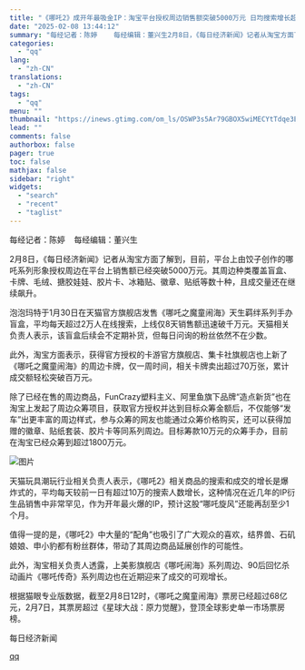 ```yaml
---
title: "《哪吒2》成开年最吸金IP：淘宝平台授权周边销售额突破5000万元 日均搜索增长超10万人次"
date: "2025-02-08 13:44:12"
summary: "每经记者：陈婷    每经编辑：董兴生2月8日，《每日经济新闻》记者从淘宝方面了解到，目前，平台上由..."
categories:
  - "qq"
lang:
  - "zh-CN"
translations:
  - "zh-CN"
tags:
  - "qq"
menu: ""
thumbnail: "https://inews.gtimg.com/om_ls/OSWP3s5Ar79GBOX5wiMECYtTdqe3EgbbI2lAKT3JCjJLQAA_640360/0"
lead: ""
comments: false
authorbox: false
pager: true
toc: false
mathjax: false
sidebar: "right"
widgets:
  - "search"
  - "recent"
  - "taglist"
---
```


每经记者：陈婷    每经编辑：董兴生

2月8日，《每日经济新闻》记者从淘宝方面了解到，目前，平台上由饺子创作的哪吒系列形象授权周边在平台上销售额已经突破5000万元。其周边种类覆盖盲盒、卡牌、毛绒、搪胶娃娃、胶片卡、冰箱贴、徽章、贴纸等数十种，且成交量还在继续飙升。

泡泡玛特于1月30日在天猫官方旗舰店发售《哪吒之魔童闹海》天生羁绊系列手办盲盒，平均每天超过2万人在线搜索，上线仅8天销售额迅速破千万元。天猫相关负责人表示，该盲盒后续会不定期补货，但每日问询的粉丝依然不在少数。

此外，淘宝方面表示，获得官方授权的卡游官方旗舰店、集卡社旗舰店也上新了《哪吒之魔童闹海》的周边卡牌，仅一周时间，相关卡牌卖出超过70万张，累计成交额轻松突破百万元。

除了已经在售的周边商品，FunCrazy塑料主义、阿里鱼旗下品牌“造点新货”也在淘宝上发起了周边众筹项目，获取官方授权并达到目标众筹金额后，不仅能够“发车”出更丰富的周边样式，参与众筹的网友也能通过众筹价格购买，还可以获得加赠的徽章、贴纸套装、胶片卡等同系列周边。目标筹款10万元的众筹手办，目前在淘宝已经众筹到超过1800万元。

![图片](https://inews.gtimg.com/om_bt/Or_YdCRPBdx6ufRozcZWW6EGe1PLx9RpR2enAUHlgHykEAA/1000)

天猫玩具潮玩行业相关负责人表示，《哪吒2》相关商品的搜索和成交的增长是爆炸式的，平均每天较前一日有超过10万的搜索人数增长，这种情况在近几年的IP衍生品销售中非常罕见，作为开年最火爆的IP，预计这股“哪吒旋风”还能再刮至少1个月。

值得一提的是，《哪吒2》中大量的“配角”也吸引了广大观众的喜欢，结界兽、石矶娘娘、申小豹都有粉丝群体，带动了其周边商品延展创作的可能性。

此外，淘宝相关负责人透露，上美影旗舰店《哪吒闹海》系列周边、90后回忆杀动画片《哪吒传奇》系列周边也在近期迎来了成交的可观增长。

根据猫眼专业版数据，截至2月8日12时，《哪吒之魔童闹海》票房已经超过68亿元，2月7日，其票房超过《星球大战：原力觉醒》，登顶全球影史单一市场票房榜。

  

每日经济新闻

[qq](https://new.qq.com/rain/a/20250208A04C6100)
